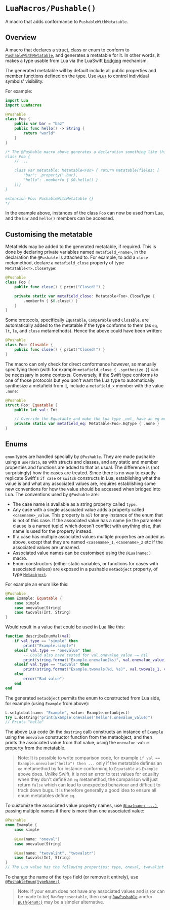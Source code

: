 # ``LuaMacros/Pushable()``

A macro that adds conformance to `PushableWithMetatable`.

## Overview

A macro that declares a struct, class or enum to conform to [`PushableWithMetatable`](https://tomsci.github.io/LuaSwift/documentation/lua/pushablewithmetatable), and generates a metatable for it. In other words, it makes a type usable from Lua via the LuaSwift [bridging](https://tomsci.github.io/LuaSwift/documentation/lua/bridgingswifttolua) mechanism.


The generated metatable will by default include all public properties and member functions defined on the type. Use [`@Lua`](doc:Lua(_:name:)) to control individual symbols' visibility.

For example:

```swift
import Lua
import LuaMacros

@Pushable
class Foo {
    public var bar = "baz"
    public func hello() -> String {
        return "world"
    }
}

/* The @Pushable macro above generates a declaration something like this:
class Foo {
    // ...

    class var metatable: Metatable<Foo> { return Metatable(fields: [
        "bar": .property(\.bar),
        "hello": .memberfn { $0.hello() }
    ])}
}

extension Foo: PushableWithMetatable {}
*/
```

In the example above, instances of the class `Foo` can now be used from Lua, and the `bar` and `hello()` members can be accessed.

## Customising the metatable

Metafields may be added to the generated metatable, if required. This is done by declaring private variables named `metafield_<name>`, in the declaration the `@Pushable` is attached to. For example, to add a `close` metamethod, declare a `metafield_close` property of type `Metatable<T>.CloseType`:

```swift
@Pushable
class Foo {
    public func close() { print("Closed!") }

    private static var metafield_close: Metatable<Foo>.CloseType {
        .memberfn { $0.close() }
    }
}
```

Some protocols, specifically `Equatable`, `Comparable` and `Closable`, are automatically added to the metatable if the type conforms to them (as `eq`, `lt`, `le`, and `close` metamethods). Hence the above could have been written:

```swift
@Pushable
class Foo: Closable {
    public func close() { print("Closed!") }
}
```

The macro can only check for direct conformance however, so manually specifying them (with for example `metafield_close { .synthesize }`) can be necessary in some contexts. Conversely, if the Swift type conforms to one of those protocols but you _don't_ want the Lua type to automatically synthesize a metafield from it, include a `metafield_x` member with the value `.none`:

```swift
@Pushable
struct Foo: Equatable {
    public let val: Int

    // Override the Equatable and make the Lua type _not_ have an eq metamethod
    private static var metafield_eq: Metatable<Foo>.EqType { .none }
}
```

## Enums

`enum` types are handled specially by `@Pushable`. They are made pushable using a `userdata`, as with structs and classes, and any static and member properties and functions are added to that as usual. The difference is (not surprisingly) how the cases are treated. Since there is no way to exactly replicate Swift's `if case` or `switch` constructs in Lua, establishing what the value is and what any associated values are, requires establishing some new conventions for how the value should be accessed when bridged into Lua. The conventions used by `@Pushable` are:

* The case name is available as a string property called `type`.
* Any case with a single associated value adds a property called `<casename>_value`. This property is `nil` for any instance of the enum that is not of this case. If the associated value has a name (ie the parameter clause is a named tuple) which doesn't conflict with anything else, that name is used for the property instead.
* If a case has multiple associated values multiple properties are added as above, except that they are named `<casename>_1`, `<casename>_2` etc if the associated values are unnamed.
* Associated value names can be customised using the `@Lua(name:)` macro.
* Enum constructors (either static variables, or functions for cases with associated values) are exposed in a pushable `metaobject` property, of type [`Metaobject`](https://tomsci.github.io/LuaSwift/documentation/lua/metaobject).

For example an enum like this:

```swift
@Pushable
enum Example: Equatable {
    case simple
    case onevalue(String)
    case twovals(Int, String)
}
```

Would result in a value that could be used in Lua like this:

```lua
function describeEnumVal(val)
    if val.type == "simple" then
        print("Example.simple")
    elseif val.type == "onevalue" then
        -- Could also have tested for val.onevalue_value ~= nil
        print(string.format("Example.onevalue(%s)", val.onevalue_value))
    elseif val.type == "twovals" then
        print(string.format("Example.twovals(%d, %s)", val.twovals_1, val.twovals_2))
    else
        error("Bad value")
    end
end
```

The generated `metaobject` permits the enum to constructed from Lua side, for example (using `Example` from above):

```swift
L.setglobal(name: "Example", value: Example.metaobject)
try L.dostring("print(Example.onevalue('hello').onevalue_value)")
// Prints "hello"
```

The above Lua code (in the `dostring` call) constructs an instance of `Example` using the `onevalue` constructor function from the metaobject, and then prints the associated value from that value, using the `onevalue_value` property from the metatable.

> Note: It is possible to write comparison code, for example `if val == Example.onevalue("hello") then ...` only if the metatable defines an `eq` metamethod by for instance conforming to `Equatable` as `Example` above does. Unlike Swift, it is not an error to test values for equality when they don't define an `eq` metamethod, the comparison will just return `false` which can lead to unexpected behaviour and difficult to track down bugs. It is therefore generally a good idea to ensure all enum metatables define `eq`.

To customize the associated value property names, use [`@Lua(name: ...)`](doc:Lua(_:name:)), passing multiple names if there is more than one associated value:

```swift
@Pushable
enum Example {
    case simple
    
    @Lua(name: "oneval")
    case onevalue(String)

    @Lua(name: "twovalint", "twovalstr")
    case twovals(Int, String)
}
// The Lua value has the following properties: type, oneval, twovalint and twovalstr
```

To change the name of the `type` field (or remove it entirely), use [`@PushableEnum(typeName:)`](doc:PushableEnum(typeName:))

> Note: If your enum does not have any associated values and is (or can be made to be) `RawRepresentable`, then using [`RawPushable`](https://tomsci.github.io/LuaSwift/documentation/lua/rawpushable) and/or [`push(enum:)`](https://tomsci.github.io/LuaSwift/documentation/lua/swift/unsafemutablepointer/push(enum:toindex:)) may be a simpler alternative.
